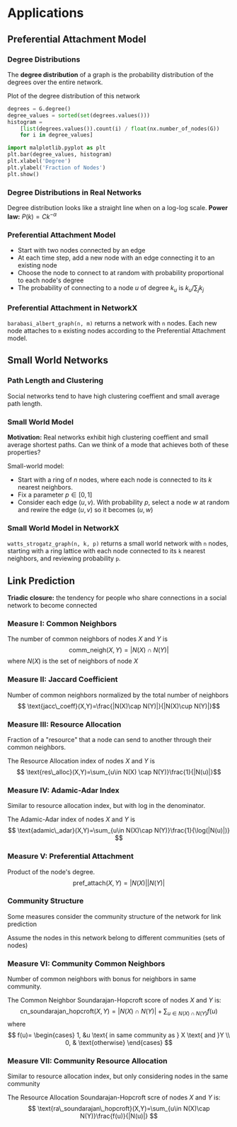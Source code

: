 # Applications
## Preferential Attachment Model
### Degree Distributions
The **degree distribution** of a graph is the probability distribution of the degrees over the entire network.

Plot of the degree distribution of this network
```python
degrees = G.degree()
degree_values = sorted(set(degrees.values()))
histogram = 
    [list(degrees.values()).count(i) / float(nx.number_of_nodes(G)) 
    for i in degree_values]

import malplotlib.pyplot as plt
plt.bar(degree_values, histogram)
plt.xlabel('Degree')
plt.ylabel('Fraction of Nodes')
plt.show()
```

### Degree Distributions in Real Networks
Degree distribution looks like a straight line when on a log-log scale. 
**Power law:** $P(k) = Ck^{-\alpha}$

### Preferential Attachment Model
- Start with two nodes connected by an edge
- At each time step, add a new node with an edge connecting it to an existing node
- Choose the node to connect to at random with probability proportional to each node's degree
- The probability of connecting to a node $u$ of degree $k_u$ is $k_u/\sum_jk_j$

### Preferential Attachment in NetworkX
`barabasi_albert_graph(n, m)` returns a network with `n` nodes. Each new node attaches to `m` existing nodes according to the Preferential Attachment model.

## Small World Networks
### Path Length and Clustering
Social networks tend to have high clustering coeffient and small average path length.

### Small World Model
**Motivation:** Real networks exhibit high clustering coeffient and small average shortest paths. Can we think of a mode that achieves both of these properties?

Small-world model:
- Start with a ring of $n$ nodes, where each node is connected to its $k$ nearest neighbors.
- Fix a parameter $p\in[0,1]$
- Consider each edge $(u,v)$. With probability $p$, select a node $w$ at random and rewire the edge $(u,v)$ so it becomes $(u,w)$

### Small World Model in NetworkX
`watts_strogatz_graph(n, k, p)` returns a small world network with `n` nodes, starting with a ring lattice with each node connected to its `k` nearest neighbors, and reviewing probability `p`.

## Link Prediction
**Triadic closure:** the tendency for people who share connections in a social network to become connected
### Measure I: Common Neighbors
The number of common neighbors of nodes $X$ and $Y$ is 
$$
\text{comm\_neigh}(X,Y)=|N(X)\cap N(Y)|
$$
where $N(X)$ is the set of neighbors of node $X$

### Measure II: Jaccard Coefficient
Number of common neighbors normalized by the total number of neighbors
$$
\text{jacc\_coeff}(X,Y)=\frac{|N(X)\cap N(Y)|}{|N(X)\cup N(Y)|}$$

### Measure III: Resource Allocation
Fraction of a "resource" that a node can send to another through their common neighbors.

The Resource Allocation index of nodes $X$ and $Y$ is 
$$
\text{res\_alloc}(X,Y)=\sum_{u\in N(X) \cap N(Y)}\frac{1}{|N(u)|}$$

### Measure IV: Adamic-Adar Index
Similar to resource allocation index, but with log in the denominator.

The Adamic-Adar index of nodes $X$ and $Y$ is 
$$
\text{adamic\_adar}(X,Y)=\sum_{u\in N(X)\cap N(Y)}\frac{1}{\log(|N(u)|)}
$$

### Measure V: Preferential Attachment
Product of the node's degree.
$$
 \text{pref\_attach}(X,Y)=|N(X)||N(Y)|
$$

### Community Structure
Some measures consider the community structure of the network for link prediction

Assume the nodes in this network belong to different communities (sets of nodes)

### Measure VI: Community Common Neighbors
Number of common neighbors with bonus for neighbors in same community.

The Common Neighbor Soundarajan-Hopcroft score of nodes $X$ and $Y$ is:<br>
$$
\text{cn\_soundarajan\_hopcroft}(X,Y)=|N(X)\cap N(Y)|+\sum_{u\in N(X)\cap N(Y)}f(u)
$$
where 
$$
f(u)=
\begin{cases} 
    1, &u \text{ in same community as } X \text{ and }Y \\ 
    0, & \text{otherwise}   
\end{cases}
$$

### Measure VII: Community Resource Allocation
Similar to resource allocation index, but only considering nodes in the same community

The Resource Allocation Soundarajan-Hopcroft scre of nodes $X$ and $Y$ is:
$$
\text{ra\_soundarajan\_hopcroft}(X,Y)=\sum_{u\in N(X)\cap N(Y)}\frac{f(u)}{|N(u)|}
$$




